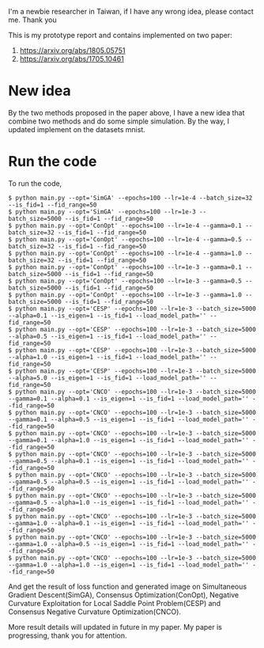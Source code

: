I'm a newbie researcher in Taiwan, if I have any wrong idea, please contact me. Thank you

This is my prototype report and contains implemented on two paper:
  1. https://arxiv.org/abs/1805.05751
  2. https://arxiv.org/abs/1705.10461

# New idea

By the two methods proposed in the paper above, I have a new idea that combine two methods and do some simple simulation. By the way, I updated implement on the datasets mnist.

# Run the code
To run the code, 

``` console
$ python main.py --opt='SimGA' --epochs=100 --lr=1e-4 --batch_size=32 --is_fid=1 --fid_range=50
$ python main.py --opt='SimGA' --epochs=100 --lr=1e-3 --batch_size=5000 --is_fid=1 --fid_range=50
$ python main.py --opt='ConOpt' --epochs=100 --lr=1e-4 --gamma=0.1 --batch_size=32 --is_fid=1 --fid_range=50
$ python main.py --opt='ConOpt' --epochs=100 --lr=1e-4 --gamma=0.5 --batch_size=32 --is_fid=1 --fid_range=50
$ python main.py --opt='ConOpt' --epochs=100 --lr=1e-4 --gamma=1.0 --batch_size=32 --is_fid=1 --fid_range=50
$ python main.py --opt='ConOpt' --epochs=100 --lr=1e-3 --gamma=0.1 --batch_size=5000 --is_fid=1 --fid_range=50
$ python main.py --opt='ConOpt' --epochs=100 --lr=1e-3 --gamma=0.5 --batch_size=5000 --is_fid=1 --fid_range=50
$ python main.py --opt='ConOpt' --epochs=100 --lr=1e-3 --gamma=1.0 --batch_size=5000 --is_fid=1 --fid_range=50
$ python main.py --opt='CESP' --epochs=100 --lr=1e-3 --batch_size=5000 --alpha=0.1 --is_eigen=1 --is_fid=1 --load_model_path='' --fid_range=50
$ python main.py --opt='CESP' --epochs=100 --lr=1e-3 --batch_size=5000 --alpha=0.5 --is_eigen=1 --is_fid=1 --load_model_path='' --fid_range=50
$ python main.py --opt='CESP' --epochs=100 --lr=1e-3 --batch_size=5000 --alpha=1.0 --is_eigen=1 --is_fid=1 --load_model_path='' --fid_range=50 
$ python main.py --opt='CESP' --epochs=100 --lr=1e-3 --batch_size=5000 --alpha=5.0 --is_eigen=1 --is_fid=1 --load_model_path='' --fid_range=50
$ python main.py --opt='CNCO' --epochs=100 --lr=1e-3 --batch_size=5000 --gamma=0.1 --alpha=0.1 --is_eigen=1 --is_fid=1 --load_model_path='' --fid_range=50
$ python main.py --opt='CNCO' --epochs=100 --lr=1e-3 --batch_size=5000 --gamma=0.1 --alpha=0.5 --is_eigen=1 --is_fid=1 --load_model_path='' --fid_range=50
$ python main.py --opt='CNCO' --epochs=100 --lr=1e-3 --batch_size=5000 --gamma=0.1 --alpha=1.0 --is_eigen=1 --is_fid=1 --load_model_path='' --fid_range=50
$ python main.py --opt='CNCO' --epochs=100 --lr=1e-3 --batch_size=5000 --gamma=0.5 --alpha=0.1 --is_eigen=1 --is_fid=1 --load_model_path='' --fid_range=50
$ python main.py --opt='CNCO' --epochs=100 --lr=1e-3 --batch_size=5000 --gamma=0.5 --alpha=0.5 --is_eigen=1 --is_fid=1 --load_model_path='' --fid_range=50
$ python main.py --opt='CNCO' --epochs=100 --lr=1e-3 --batch_size=5000 --gamma=0.5 --alpha=1.0 --is_eigen=1 --is_fid=1 --load_model_path='' --fid_range=50
$ python main.py --opt='CNCO' --epochs=100 --lr=1e-3 --batch_size=5000 --gamma=1.0 --alpha=0.1 --is_eigen=1 --is_fid=1 --load_model_path='' --fid_range=50
$ python main.py --opt='CNCO' --epochs=100 --lr=1e-3 --batch_size=5000 --gamma=1.0 --alpha=0.5 --is_eigen=1 --is_fid=1 --load_model_path='' --fid_range=50
$ python main.py --opt='CNCO' --epochs=100 --lr=1e-3 --batch_size=5000 --gamma=1.0 --alpha=1.0 --is_eigen=1 --is_fid=1 --load_model_path='' --fid_range=50
```

And get the result of loss function and generated image on Simultaneous Gradient Descent(SimGA), Consensus Optimization(ConOpt), Negative Curvature Exploitation for Local Saddle Point Problem(CESP) and Consensus Negative Curvature Optimization(CNCO).

More result details will updated in future in my paper. My paper is progressing, thank you for attention.
